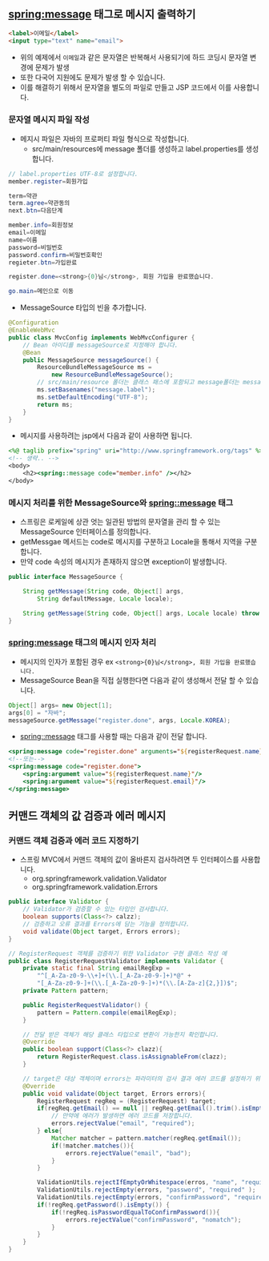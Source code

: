 ## <spring:message> 태그로 메시지 출력하기
```html
<label>이메일</label>
<input type="text" name="email">
```
* 위의 예제에서 `이메일`과 같은 문자열은 반복해서 사용되기에 하드 코딩시 문자열 변경에 문제가 발생
* 또한 다국어 지원에도 문제가 발생 할 수 있습니다.
* 이를 해결하기 위해서 문자열을 별도의 파일로 만들고 JSP 코드에서 이를 사용합니다. 
### 문자열 메시지 파일 작성
* 메지시 파일은 자바의 프로퍼티 파일 형식으로 작성합니다. 
  * src/main/resources에 message 폴더를 생성하고 label.properties를 생성합니다. 
```java
// label.properties UTF-8로 설정합니다. 
member.register=회원가입

term=약관
term.agree=약관동의
next.btn=다음단계

member.info=회원정보
email=이메일
name=이름
password=비밀번호
password.confirm=비밀번호확인
regieter.btn=가입완료

register.done=<strong>{0}님</strong>, 회원 가입을 완료했습니다.

go.main=메인으로 이동
```
* MessageSource 타입의 빈을 추가합니다. 
```java
@Configuration
@EnableWebMvc
public class MvcConfig implements WebMvcConfigurer {
    // Bean 아이디를 messageSource로 지정해야 합니다.
    @Bean
    public MessageSource messageSource() {
        ResourceBundleMessageSource ms = 
            new ResourceBundleMessageSource();
        // src/main/resource 폴더는 클래스 패스에 포함되고 message폴더는 message패키지에 대응됩니다.
        ms.setBasenames("message.label");
        ms.setDefaultEncoding("UTF-8");
        return ms;
    }
}
```
* 메시지를 사용하려는 jsp에서 다음과 같이 사용하면 됩니다.
```jsp
<%@ taglib prefix="spring" uri="http://www.springframework.org/tags" %>
<!-- 생략.. -->
<body>
    <h2><spring::message code="member.info" /></h2>
</body>
```

### 메시지 처리를 위한 MessageSource와 <spring::message> 태그
* 스프링은 로케일에 상관 엇는 일관된 방법의 문자열을 관리 할 수 있는 MessageSource 인터페이스를 정의합니다. 
* getMessgae 메서드는 code로 메시지를 구분하고 Locale을 통해서 지역을 구분합니다. 
* 만약 code 속성의 메시지가 존재하지 않으면 exception이 발생합니다.
```java
public interface MessageSource {

    String getMessage(String code, Object[] args,
        String defaultMessage, Locale locale);

    String getMessage(String code, Object[] args, Locale locale) throw NoSuchMessageException;
}
```

### <spring:message> 태그의 메시지 인자 처리
* 메시지의 인자가 포함된 경우 ex `<strong>{0}님</strong>, 회원 가입을 완료했습니다.`
* MessageSource Bean을 직접 실행한다면 다음과 같이 생성해서 전달 할 수 있습니다.
```java
Object[] args= new Object[1];
args[0] = "자바";
messageSource.getMessage("register.done", args, Locale.KOREA);
```
* <spring::message> 태그를 사용할 때는 다음과 같이 전달 합니다.
```jsp
<spring:message code="register.done" arguments="${registerRequest.name},${registerRequest.email}" />
<!--또는-->
<spring:message code="register.done">
    <spring:argumemt value="${registerRequest.name}"/>
    <spring:argumemt value="${registerRequest.email}"/>
</spring:message>
```

## 커맨드 객체의 값 검증과 에러 메시지
### 커맨드 객체 검증과 에러 코드 지정하기
* 스프링 MVC에서 커맨드 객체의 값이 올바른지 검사하려면 두 인터페이스를 사용합니다. 
  * org.springframework.validation.Validator
  * org.springframework.validation.Errors
```java
public interface Validator {
    // Validator가 검증할 수 있는 타입인 검사합니다.
    boolean supports(Class<?> calzz);
    // 검증하고 오류 결과를 Errors에 담는 기능을 정의합니다. 
    void validate(Object target, Errors errors);
}

// RegisterRequest 객체를 검증하기 위한 Validator 구현 클래스 작성 예
public class RegisterRequestValidator implements Validator {
    private static final String emailRegExp = 
        "^[_A-Za-z0-9-\\+]+(\\.[_A-Za-z0-9-]+)*@" +
        "[_A-Za-z0-9-]+(\\.[_A-Za-z0-9-]+)*(\\.[A-Za-z]{2,}])$";
    private Pattern pattern;

    public RegisterRequestValidator() {
        pattern = Pattern.compile(emailRegExp);
    }

    // 전달 받은 객체가 해당 클래스 타입으로 변환이 가능한지 확인합니다. 
    @Override
    public boolean support(Class<?> clazz){
        return RegisterRequest.class.isAssignableFrom(clazz);
    }

    // target은 대상 객체이며 errors는 파라미터의 검사 결과 에러 코드를 설정하기 위한 객체 입니다.
    @Override
    public void validate(Object target, Errors errors){
        RegisterRequest regReq = (RegisterRequest) target;
        if(regReq.getEmail() == null || regReq.getEmail().trim().isEmpty()) {
            // 만약에 에러가 발생하면 에러 코드를 저장합니다. 
            errors.rejectValue("email", "required");
        } else{
            Matcher matcher = pattern.matcher(regReq.getEmail());
            if(!matcher.matches()){
                errors.rejectValue("email", "bad");
            }
        }

        ValidationUtils.rejectIfEmptyOrWhitespace(erros, "name", "required");
        ValidationUtils.rejectEmpty(errors, "password", "required" );
        ValidationUtils.rejectEmpty(errors, "confirmPassword", "required");
        if(!regReq.getPassword().isEmpty()) {
            if(!regReq.isPasswordEqualToConfirmPassword()){
                errors.rejectValue("confirmPassword", "nomatch");
            }
        }
    }
}
```

